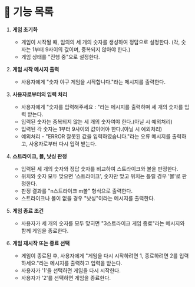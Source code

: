 # 🧾 기능 목록
1. __게임 초기화__
    * 게임이 시작될 때, 임의의 세 개의 숫자를 생성하여 정답으로 설정한다. (각, 숫자는 1부터 9사이의 값이며, 중복되지 않아야 한다.)
    * 게임 상태를 "진행 중"으로 설정한다.

2. __게임 시작 메시지 출력__ 
    * 사용자에게 "숫자 야구 게임을 시작합니다."라는 메시지를 출력한다.

3. __사용자로부터의 입력 처리__
    * 사용자에게 "숫자를 입력해주세요 : "라는 메시지를 출력하며 세 개의 숫자를 입력 받는다.
    * 입력된 숫자는 중복되지 않는 세 개의 숫자여야 한다.(아닐 시 예외처리)
    * 입력된 각 숫자는 1부터 9사이의 값이어야 한다.(아닐 시 예외처리)
    * 예외처리 - "ERROR 잘못된 값을 입력하였습니다."라는 오류 메시지를 출력하고, 사용자로부터 다시 입력 받는다.

4. __스트라이크, 볼, 낫싱 판정__
    * 입력된 세 개의 숫자와 정답 숫자를 비교하여 스트라이크와 볼을 판정한다.
    * 위치와 숫자 모두 맞으면 '스트라이크', 숫자만 맞고 위치는 틀릴 경우 '볼'로 판정한다.
    * 판정 결과를 "n스트라이크 m볼" 형식으로 출력한다.
    * 스트라이크나 볼이 없을 경우 "낫싱"이라는 메시지를 출력한다.

5. __게임 종료 조건__
    * 사용자가 세 개의 숫자를 모두 맞히면 "3스트라이크 게임 종료"라는 메시지와 함께 게임을 종료한다.

6. __게임 재시작 또는 종료 선택__
    * 게임이 종료된 후, 사용자에게 "게임을 다시 시작하려면 1, 종료하려면 2를 입력하세요."라는 메시지를 출력하고 입력을 받는다.
    * 사용자가 '1'을 선택하면 게임을 다시 시작한다.
    * 사용자가 '2'를 선택하면 게임을 종료한다.